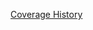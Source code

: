 [Coverage History](https://rawgithub.com/bldr-io/artifacts/local_bldr-io_bldr_2014-03-24_22-20-25/coverage/index.html)
